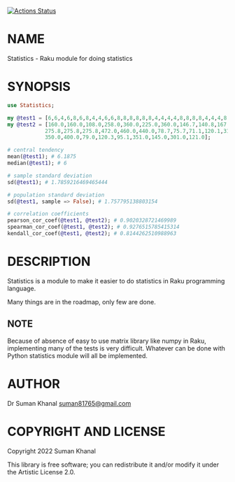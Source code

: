 [![Actions Status](https://github.com/sumanstats/Statistics/workflows/test/badge.svg)](https://github.com/sumanstats/Statistics/actions)

NAME
====

Statistics - Raku module for doing statistics

SYNOPSIS
========

```raku
use Statistics;

my @test1 = [6,6,4,6,8,6,8,4,4,6,6,8,8,8,8,8,8,4,4,4,4,8,8,8,8,4,4,4,8,6,8,4];
my @test2 = [160.0,160.0,108.0,258.0,360.0,225.0,360.0,146.7,140.8,167.6,167.6,
            275.8,275.8,275.8,472.0,460.0,440.0,78.7,75.7,71.1,120.1,318.0,304.0,
            350.0,400.0,79.0,120.3,95.1,351.0,145.0,301.0,121.0];

# central tendency
mean(@test1); # 6.1875
median(@test1); # 6

# sample standard deviation
sd(@test1); # 1.7859216469465444

# population standard deviation
sd(@test1, sample => False); # 1.757795138803154

# correlation coefficients
pearson_cor_coef(@test1, @test2); # 0.9020328721469989
spearman_cor_coef(@test1, @test2); # 0.9276515785415314
kendall_cor_coef(@test1, @test2); # 0.8144262510988963
```

DESCRIPTION
===========

Statistics is a module to make it easier to do statistics in Raku programming language.

Many things are in the roadmap, only few are done.

NOTE
----

Because of absence of easy to use matrix library like numpy in Raku, implementing many of the tests is very difficult. Whatever can be done with Python statistics module will all be implemented.

AUTHOR
======

Dr Suman Khanal <suman81765@gmail.com>

COPYRIGHT AND LICENSE
=====================

Copyright 2022 Suman Khanal

This library is free software; you can redistribute it and/or modify it under the Artistic License 2.0.

